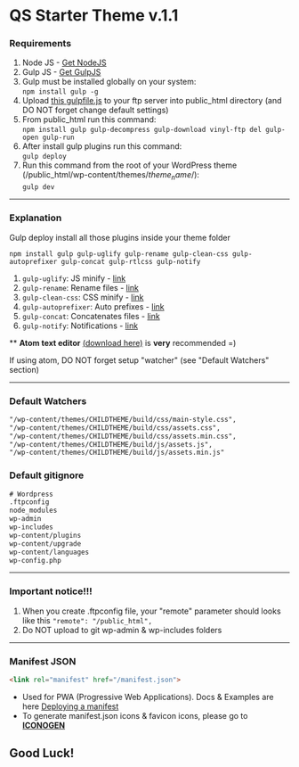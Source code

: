 # QS Starter Theme v.1.1

<h3>Requirements</h3>

1. Node JS - <a href="https://nodejs.org/en/" target="_blank">Get NodeJS</a>
2. Gulp JS - <a href="http://gulpjs.com/" target="_blank">Get GulpJS</a>
3. Gulp must be installed globally on your system:<br>
`npm install gulp -g`
4. Upload <a href="https://gist.github.com/vol4ikman/92e381e5adee0b1e36606d82d5f45613" target="_blank">this gulpfile.js</a> to your ftp server into public_html directory (and DO NOT forget change default settings)
5. From public_html run this command:<br>
`npm install gulp gulp-decompress gulp-download vinyl-ftp del gulp-open gulp-run`
6. After install gulp plugins run this command:<br>
`gulp deploy`
7. Run this command from the root of your WordPress theme (/public_html/wp-content/themes/$theme_name$/): <br>
`gulp dev`


<hr>
<h3>Explanation</h3>

Gulp deploy install all those plugins inside your theme folder

`npm install gulp gulp-uglify gulp-rename gulp-clean-css gulp-autoprefixer gulp-concat gulp-rtlcss gulp-notify`

1. `gulp-uglify`: JS minify - <a href="https://www.npmjs.com/package/gulp-uglify" >link</a>
2. `gulp-rename`: Rename files - <a href="https://www.npmjs.com/package/gulp-rename" >link</a>
3. `gulp-clean-css`: CSS minify - <a href="https://www.npmjs.com/package/gulp-clean-css" >link</a>
4. `gulp-autoprefixer`: Auto prefixes - <a href="https://www.npmjs.com/package/gulp-autoprefixer" >link</a>
5. `gulp-concat`: Concatenates files - <a href="https://www.npmjs.com/package/gulp-concat" >link</a>
6. `gulp-notify`: Notifications - <a href="https://www.npmjs.com/package/gulp-notify">link</a>

<p>** <strong>Atom text editor</strong> <a href="https://atom.io/" target="_blank">(download here)</a> is <strong>very</strong> recommended =)</p>
<p>If using atom, DO NOT forget setup "watcher" (see "Default Watchers" section)</p>

<hr>
<h3>Default Watchers</h3>

```html
"/wp-content/themes/CHILDTHEME/build/css/main-style.css",
"/wp-content/themes/CHILDTHEME/build/css/assets.css",
"/wp-content/themes/CHILDTHEME/build/css/assets.min.css",
"/wp-content/themes/CHILDTHEME/build/js/assets.js",
"/wp-content/themes/CHILDTHEME/build/js/assets.min.js"
```

<h3>Default gitignore</h3>

```html
# Wordpress
.ftpconfig
node_modules
wp-admin
wp-includes
wp-content/plugins
wp-content/upgrade
wp-content/languages
wp-config.php
```

<hr>
<h3>Important notice!!!</h3>
<ol>
  <li>When you create .ftpconfig file, your "remote" parameter should looks like this <code>"remote": "/public_html",</code></li>
  <li>Do NOT upload to git wp-admin & wp-includes folders</li>
</ol>

<hr>
<h3>Manifest JSON</h3>

```html
<link rel="manifest" href="/manifest.json">
```

- Used for PWA (Progressive Web Applications). Docs & Examples are here <a href="https://developer.mozilla.org/en-US/docs/Web/Manifest" target="_blank">Deploying a manifest</a>
- To generate manifest.json icons & favicon icons, please go to <a href="http://digitalagencyrankings.com/iconogen/" target="_blank"><strong>ICONOGEN</strong></a>

## Good Luck!
